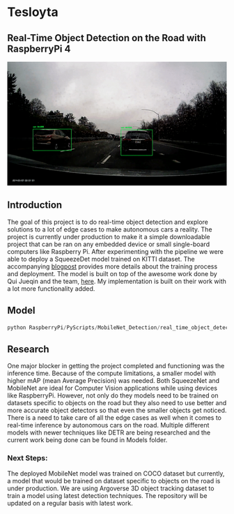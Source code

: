 # Tesloyta
## Real-Time Object Detection on the Road with RaspberryPi 4
![](alert.gif)

## Introduction

The goal of this project is to do real-time object detection and explore solutions to a lot of edge cases to make autonomous cars a reality. The project is currently under production to make it a simple downloadable project that can be ran on any embedded device or small single-board computers like Raspberry Pi. After experimenting with the pipeline we were able to deploy a SqueezeDet model trained on KITTI dataset. The accompanying [blogpost](https://hira63s.github.io/2020-06-20-SqueezeDet-For-Real-Time-Object-Detection-On-The-Road/) provides more details about the training process and deployment. The model is built on top of the awesome work done by Qui Jueqin and the team, [here](https://github.com/QiuJueqin/SqueezeDet-PyTorch). My implementation is built on their work with a lot more functionality added.

## Model


<!-- Github Markdown -->

<!-- Code Blocks -->
```python
python RaspberryPi/PyScripts/MobileNet_Detection/real_time_object_detection.py --output test.avi --prototxt MobileNetSSD_deploy.prototxt.txt --model MobileNetSSD_deploy.caffemodel
```

## Research
One major blocker in getting the project completed and functioning was the inference time. Because of the compute limitations, a smaller model with higher mAP (mean Average Precision) was needed. Both SqueezeNet and MobileNet are ideal for Computer Vision applications while using devices like RaspberryPi. However, not only do they models need to be trained on datasets specific to objects on the road but they also need to use better and more accurate object detectors so that even the smaller objects get noticed. There is a need to take care of all the edge cases as well when it comes to real-time inference by autonomous cars on the road. Multiple different models with newer techniques like DETR are being researched and the current work being done can be found in Models folder.

### Next Steps:
The deployed MobileNet model was trained on COCO dataset but currently, a model that would be trained on dataset specific to objects on the road is under production. We are using Argoverse 3D object tracking dataset to train a model using latest detection techniques. The repository will be updated on a regular basis with latest work.
